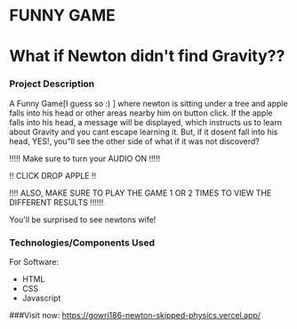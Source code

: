 # FUNNY GAME

# What if Newton didn't find Gravity??

### Project Description

A Funny Game[I guess so :) ] where newton is sitting under a tree and apple falls into his head or other areas nearby him on button click. If the apple falls into his head, a message will be displayed, which instructs us to learn about Gravity and you cant escape learning it.
But, if it dosent fall into his head, YES!,  you"ll see the other side of what if it was not discoverd?

!!!!! Make sure to turn your AUDIO ON !!!!!

!! CLICK DROP APPLE !!

!!!! ALSO, MAKE SURE TO PLAY THE GAME 1 OR 2 TIMES TO VIEW THE DIFFERENT RESULTS !!!!!!

You'll be surprised to see newtons wife!


### Technologies/Components Used
For Software:
- HTML
- CSS
- Javascript


###Visit now:
https://gowri186-newton-skipped-physics.vercel.app/














